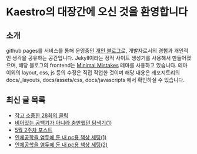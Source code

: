 # Kaestro의 대장간에 오신 것을 환영합니다

## 소개

github pages를 서비스를 통해 운영중인 [개인 블로그](https://kaestro.github.io)로, 개발자로서의 경험과 개인적인 생각을 공유하는 공간입니다. Jekyll이라는 정적 사이트 생성기를 사용해서 만들어졌으며, 해당 블로그의 frontend는 [Minimal Mistakes](https://mmistakes.github.io/minimal-mistakes/) 테마를 사용하고 있습니다. 테마 이외의 layout, css, js 등의 수정은 직접 작업한 것이며 해당 내용은 레포지토리의 docs/_layouts, docs/assets/css, docs/javascripts 에서 확인하실 수 있습니다.

## 최신 글 목록
<!-- BLOG-POST-LIST:START -->
- [작고 소중한 28회의 클릭](https://kaestro.github.io/%EC%8B%A0%EB%B3%80%EC%9E%A1%EA%B8%B0/2024/05/16/%EC%9E%91%EA%B3%A0-%EC%86%8C%EC%A4%91%ED%95%9C-28%ED%9A%8C.html)
- [비어있는 공백기가 아니라 충만했던 탐색기&lpar;1&rpar;](https://kaestro.github.io/%EC%8B%A0%EB%B3%80%EC%9E%A1%EA%B8%B0/2024/05/15/%EC%83%88%EB%A1%9C%EC%9B%80%EC%9D%84-%EA%B2%BD%ED%97%98%ED%95%98%EB%A9%B0-%EB%82%98%EB%A5%BC-%EB%8F%8C%EC%95%84%EB%B3%B4%EB%8B%A4.html)
- [5월 2주차 포스트](https://kaestro.github.io/weeklyposts/2024/05/12/Post-reviews.html)
- [인체공학을 염두에 둔 내 pc용 책상 세팅&lpar;1&rpar;](https://kaestro.github.io/%EA%B0%9C%EB%B0%9C%EC%9D%B4%EC%95%BC%EA%B8%B0/2024/05/12/Desk-setting.html)
- [인체공학을 염두에 둔 내 pc용 책상 세팅&lpar;2&rpar;](https://kaestro.github.io/%EA%B0%9C%EB%B0%9C%EC%9D%B4%EC%95%BC%EA%B8%B0/2024/05/12/Desk-setting(2).html)
<!-- BLOG-POST-LIST:END -->